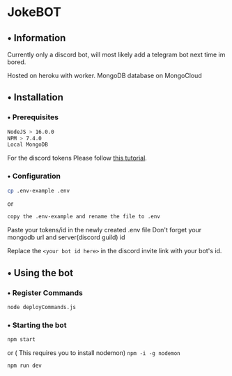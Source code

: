 # JokeBOT

## • Information
Currently only a discord bot, will most likely add a telegram bot next time im bored.

Hosted on heroku with worker.
MongoDB database on MongoCloud

## • Installation

### • Prerequisites

```bash
NodeJS > 16.0.0
NPM > 7.4.0
Local MongoDB
```

For the discord tokens Please follow [this tutorial](https://discordjs.guide/preparations/setting-up-a-bot-application.html).

### • Configuration

```bash
cp .env-example .env
```

or 

```bash
copy the .env-example and rename the file to .env
```

Paste your tokens/id in the newly created .env file
Don't forget your mongodb url and server(discord guild) id

Replace the ```<your bot id here>``` in the discord invite link with your bot's id.


## • Using the bot

### • Register Commands
```bash
node deployCommands.js
```

### • Starting the bot
```bash
npm start
```

or ( This requires you to install nodemon) ```npm -i -g nodemon```  

```bash
npm run dev
```
